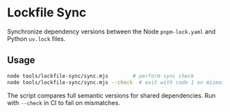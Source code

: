 # Lockfile Sync

Synchronize dependency versions between the Node `pnpm-lock.yaml` and Python `uv.lock` files.

## Usage

```bash
node tools/lockfile-sync/sync.mjs        # perform sync check
node tools/lockfile-sync/sync.mjs --check  # exit with code 1 on mismatch
```

The script compares full semantic versions for shared dependencies. Run with `--check` in CI to fail on mismatches.
